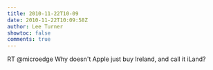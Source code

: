 ```yaml
---
title: 2010-11-22T10-09
date: 2010-11-22T10:09:58Z
author: Lee Turner
showtoc: false
comments: true
---
```


RT @microedge Why doesn't Apple just buy Ireland, and call it iLand?

